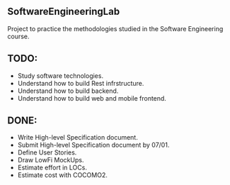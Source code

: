 ## SoftwareEngineeringLab
Project to practice the methodologies studied in the Software Engineering course.

## TODO:
- Study software technologies.
- Understand how to build Rest infrstructure.
- Understand how to build backend.
- Understand how to build web and mobile frontend.

## DONE:
- Write High-level Specification document.
- Submit High-level Specification document by 07/01.
- Define User Stories.
- Draw LowFi MockUps.
- Estimate effort in LOCs.
- Estimate cost with COCOMO2.

